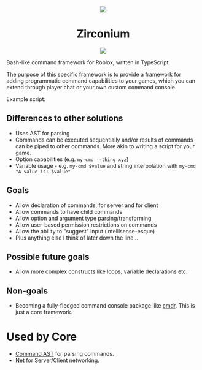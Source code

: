 <div align="center">
	<img src="https://assets.vorlias.com/i1/zirconium.png"/>
</div>
<div align="center">
	<h1>Zirconium</h1>
    	<a href="https://www.npmjs.com/package/@rbxts/zirconium">
		<img src="https://badge.fury.io/js/%40rbxts%2Fzirconium.svg"></img>
	</a>
</div>

Bash-like command framework for Roblox, written in TypeScript.

The purpose of this specific framework is to provide a framework for adding programmatic command capabilities to your games, which you can extend through player chat or your own custom command console.

Example script:

## Differences to other solutions
- Uses AST for parsing
- Commands can be executed sequentially and/or results of commands can be piped to other commands. More akin to writing a script for your game.
- Option capabilities (e.g. `my-cmd --thing xyz`)
- Variable usage - e.g. `my-cmd $value` and string interpolation with `my-cmd "A value is: $value"`

## Goals
- Allow declaration of commands, for server and for client
- Allow commands to have child commands
- Allow option and argument type parsing/transforming
- Allow user-based permission restrictions on commands
- Allow the ability to "suggest" input (intellisense-esque)
- Plus anything else I think of later down the line...

## Possible future goals
- Allow more complex constructs like loops, variable declarations etc.

## Non-goals
- Becoming a fully-fledged command console package like [cmdr](https://github.com/evaera/cmdr). This is just a core framework.

# Used by Core
- [Command AST](https://github.com/roblox-aurora/cmd-ast) for parsing commands.
- [Net](https://github.com/roblox-aurora/rbx-net) for Server/Client networking.
